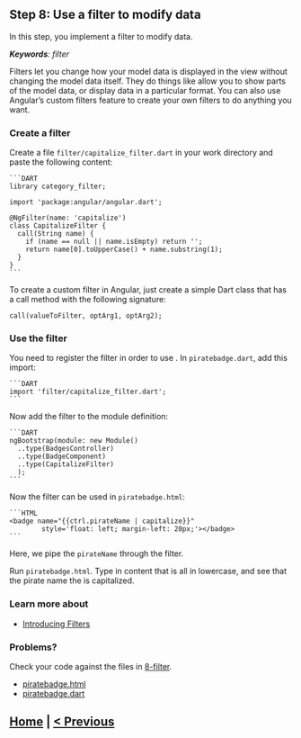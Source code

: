 ## Step 8: Use a filter to modify data

In this step, you implement a filter to modify data.

_**Keywords**: filter_

Filters let you change how your model data is displayed in the view without
changing the model data itself. They do things like allow you to show parts of
the model data, or display data in a particular format. You can also use
Angular’s custom filters feature to create your own filters to do anything you
want.

### Create a filter

Create a file `filter/capitalize_filter.dart` in your work directory and
paste the following content:

    ```DART
    library category_filter;

    import 'package:angular/angular.dart';

    @NgFilter(name: 'capitalize')
    class CapitalizeFilter {
      call(String name) {
        if (name == null || name.isEmpty) return '';
        return name[0].toUpperCase() + name.substring(1);
      }
    }
    ```

To create a custom filter in Angular, just create a simple Dart class that has
a call method with the following signature:

    call(valueToFilter, optArg1, optArg2);

### Use the filter

You need to register the filter in order to use . In `piratebadge.dart`, add
this import:

    ```DART
    import 'filter/capitalize_filter.dart';
    ```


Now add the filter to the module definition:

    ```DART
    ngBootstrap(module: new Module()
      ..type(BadgesController)
      ..type(BadgeComponent)
      ..type(CapitalizeFilter)
      );
    ```

Now the filter can be used in `piratebadge.html`:

    ```HTML
    <badge name="{{ctrl.pirateName | capitalize}}"
            style='float: left; margin-left: 20px;'></badge>
    ```

Here, we pipe the `pirateName` through the filter.

Run `piratebadge.html`. Type in content that is all in lowercase, and  see
that the pirate name the is capitalized.

### Learn more about
 - [Introducing Filters](https://github.com/angular/angular.dart.tutorial/wiki/Introducing-filters-and-services#introducing-filters)

### Problems?
Check your code against the files in [8-filter](../web/8-filter).
- [piratebadge.html](../web/8-filter/piratebadge.html)
- [piratebadge.dart](../web/8-filter/piratebadge.dart)

## [Home](../README.md) | [< Previous](step-7.md)
